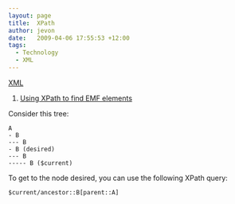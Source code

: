 ```yaml
---
layout: page
title:  XPath
author: jevon
date:   2009-04-06 17:55:53 +12:00
tags:
  - Technology
  - XML
---
```


[XML](XML.md)

1. [Using XPath to find EMF elements](Using_XPath_to_find_EMF_elements.md)

Consider this tree:

```
A
- B
--- B
- B (desired)
--- B
----- B ($current)
```

To get to the node desired, you can use the following XPath query:

```
$current/ancestor::B[parent::A]
```

